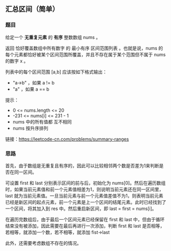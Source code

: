 ## 汇总区间（简单）

### 题目

给定一个  **无重复元素** 的 **有序** 整数数组 nums 。

返回 恰好覆盖数组中所有数字 的 最小有序 区间范围列表 。也就是说，nums 的每个元素都恰好被某个区间范围所覆盖，并且不存在属于某个范围但不属于 nums 的数字 x 。

列表中的每个区间范围 [a,b] 应该按如下格式输出：

* "a->b" ，如果 a != b
* "a" ，如果 a == b

提示：

* 0 <= nums.length <= 20
* -231 <= nums[i] <= 231 - 1
* nums 中的所有值都 互不相同
* nums 按升序排列

链接：https://leetcode-cn.com/problems/summary-ranges

### 思路

首先，由于数组是无重复且有序的，因此可以比较相邻两个数是否差为1来判断是否在同一区间。

可设置 first 和 last 分别表示区间的前与后，初始化为 nums[0]。然后在遍历数组时，如果当前元素值和前一个元素值相差为1，则说明当前元素还在同一区间里，last 就为当前元素值。一旦当前元素与前一个元素值差值不为1，则表明当前元素已经是新区间的起点元素，前一个元素是上一个区间的结尾元素。此时已经找到了一个区间，将其加入到 res 中。然后重启新区间，即 last = first = nums[i]。

在遍历完数组后，由于最后一个区间元素已经保留在 first 和 last 中，但由于循环结束没有被添加，因此需要在最后再进行一次添加，判断 first 和 last 是否相等，若相等，就添加一个数，若不相等，就添加 fist->last

此外，还需要考虑数组不存在的情况。

